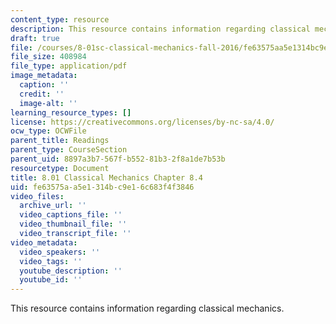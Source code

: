 ```yaml
---
content_type: resource
description: This resource contains information regarding classical mechanics.
draft: true
file: /courses/8-01sc-classical-mechanics-fall-2016/fe63575aa5e1314bc9e16c683f4f3846_MIT8_01F16_chapter8.4.pdf
file_size: 408984
file_type: application/pdf
image_metadata:
  caption: ''
  credit: ''
  image-alt: ''
learning_resource_types: []
license: https://creativecommons.org/licenses/by-nc-sa/4.0/
ocw_type: OCWFile
parent_title: Readings
parent_type: CourseSection
parent_uid: 8897a3b7-567f-b552-81b3-2f8a1de7b53b
resourcetype: Document
title: 8.01 Classical Mechanics Chapter 8.4
uid: fe63575a-a5e1-314b-c9e1-6c683f4f3846
video_files:
  archive_url: ''
  video_captions_file: ''
  video_thumbnail_file: ''
  video_transcript_file: ''
video_metadata:
  video_speakers: ''
  video_tags: ''
  youtube_description: ''
  youtube_id: ''
---
```

This resource contains information regarding classical mechanics.